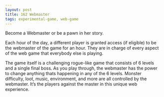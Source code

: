 ```yaml
---
layout: post
title: 162 Webmaster
tags: experimental-game, web-game
---
```

Become a Webmaster or be a pawn in her story.

Each hour of the day, a different player is granted access (if eligible) to be the webmaster of the game for an hour.  They are in charge of every aspect of the web game that everybody else is playing.

The game itself is a challenging rogue-like game that consists of 6 levels and a single final boss.  As you play through, the webmaster has the power to change anything thats happening in any of the 6 levels.  Monster difficulty, loot, music, environment, and more are all controlled by the webmaster.  It’s the players against the master in this unique web experience.
